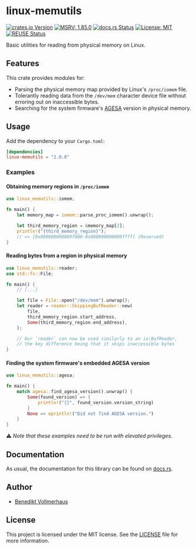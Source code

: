 # linux-memutils

[![crates.io Version][Version Badge]][crates.io]
[![MSRV: 1.85.0][MSRV Badge]][Rust 1.85.0]
[![docs.rs Status][docs.rs Badge]][docs.rs]
[![License: MIT][License Badge]][LICENSE]
[![REUSE Status][REUSE Badge]][REUSE Status]

[crates.io]: https://crates.io/crates/linux-memutils
[Version Badge]: https://img.shields.io/crates/v/linux-memutils
[Rust 1.85.0]: https://releases.rs/docs/1.85.0/
[MSRV Badge]: https://img.shields.io/crates/msrv/linux-memutils
[docs.rs Badge]: https://img.shields.io/docsrs/linux-memutils
[License Badge]: https://img.shields.io/gitlab/license/BVollmerhaus%2Fagesafetch
[REUSE Status]: https://api.reuse.software/info/gitlab.com/BVollmerhaus/agesafetch
[REUSE Badge]: https://api.reuse.software/badge/gitlab.com/BVollmerhaus/agesafetch

Basic utilities for reading from physical memory on Linux.

## Features

This crate provides modules for:

* Parsing the physical memory map provided by Linux's `/proc/iomem` file.
* Tolerantly reading data from the `/dev/mem` character device file without
  erroring out on inaccessible bytes.
* Searching for the system firmware's [AGESA] version in physical memory.

[AGESA]: https://en.wikipedia.org/wiki/AGESA

## Usage

Add the dependency to your `Cargo.toml`:

```toml
[dependencies]
linux-memutils = "2.0.0"
```

### Examples

#### Obtaining memory regions in `/proc/iomem`

```rust
use linux_memutils::iomem;

fn main() {
    let memory_map = iomem::parse_proc_iomem().unwrap();

    let third_memory_region = &memory_map[2];
    println!("{third_memory_region}");
    // => [0x000000000009f000-0x000000000009ffff] (Reserved)
}
```

#### Reading bytes from a region in physical memory

```rust
use linux_memutils::reader;
use std::fs::File;

fn main() {
    // [...]

    let file = File::open("/dev/mem").unwrap();
    let reader = reader::SkippingBufReader::new(
        file,
        third_memory_region.start_address,
        Some(third_memory_region.end_address),
    );

    // Our `reader` can now be used similarly to an io:BufReader,
    // the key difference being that it skips inaccessible bytes
}
```

#### Finding the system firmware's embedded AGESA version

```rust
use linux_memutils::agesa;

fn main() {
    match agesa::find_agesa_version().unwrap() {
        Some(found_version) => {
            println!("{}", found_version.version_string)
        }
        None => eprintln!("Did not find AGESA version.")
    }
}
```

⚠️ _Note that these examples need to be run with elevated privileges._

## Documentation

As usual, the documentation for this library can be found on [docs.rs].

## Author

* [Benedikt Vollmerhaus](https://gitlab.com/BVollmerhaus)

## License

This project is licensed under the MIT license. See the [LICENSE] file
for more information.

[docs.rs]: https://docs.rs/linux-memutils
[LICENSE]: https://gitlab.com/BVollmerhaus/agesafetch/blob/master/LICENSE
